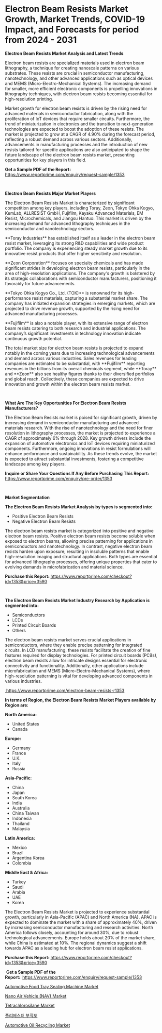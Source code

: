 <p><h1>Electron Beam Resists Market Growth, Market Trends, COVID-19 Impact, and Forecasts for period from 2024 - 2031</h1></p><p><strong>Electron Beam Resists Market Analysis and Latest Trends</strong></p>
<p><p>Electron beam resists are specialized materials used in electron beam lithography, a technique for creating nanoscale patterns on various substrates. These resists are crucial in semiconductor manufacturing, nanotechnology, and other advanced applications such as optical devices and MEMS (Micro-Electro-Mechanical Systems). The increasing demand for smaller, more efficient electronic components is propelling innovations in lithography techniques, with electron beam resists becoming essential for high-resolution printing.</p><p>Market growth for electron beam resists is driven by the rising need for advanced materials in semiconductor fabrication, along with the proliferation of IoT devices that require smaller circuits. Furthermore, the trend of miniaturization in electronics and the transition to next-generation technologies are expected to boost the adoption of these resists. The market is projected to grow at a CAGR of 4.90% during the forecast period, reflecting a robust demand across various sectors. Additionally, advancements in manufacturing processes and the introduction of new resists tailored for specific applications are also anticipated to shape the future landscape of the electron beam resists market, presenting opportunities for key players in this field.</p></p>
<p><strong>Get a Sample PDF of the Report:&nbsp;</strong> <a href="https://www.reportprime.com/enquiry/request-sample/1353">https://www.reportprime.com/enquiry/request-sample/1353</a></p>
<p>&nbsp;</p>
<p><strong>Electron Beam Resists Major Market Players</strong></p>
<p><p>The Electron Beam Resists Market is characterized by significant competition among key players, including Toray, Zeon, Tokyo Ohka Kogyo, KemLab, ALLRESIST GmbH, Fujifilm, Kayaku Advanced Materials, EM Resist, Microchemicals, and Jiangsu Hantuo. This market is driven by the increasing demand for advanced lithography techniques in the semiconductor and nanotechnology sectors.</p><p>**Toray Industries** has established itself as a leader in the electron beam resist market, leveraging its strong R&D capabilities and wide product portfolio. The company is experiencing steady market growth due to its innovative resist products that offer higher sensitivity and resolution.</p><p>**Zeon Corporation** focuses on specialty chemicals and has made significant strides in developing electron beam resists, particularly in the area of high-resolution applications. The company's growth is bolstered by its strategic collaborations with semiconductor manufacturers, positioning it favorably for future advancements.</p><p>**Tokyo Ohka Kogyo Co., Ltd. (TOK)** is renowned for its high-performance resist materials, capturing a substantial market share. The company has initiated expansion strategies in emerging markets, which are projected to drive revenue growth, supported by the rising need for advanced manufacturing processes.</p><p>**Fujifilm** is also a notable player, with its extensive range of electron beam resists catering to both research and industrial applications. The company’s significant investments in technology innovation indicate continuous growth potential.</p><p>The total market size for electron beam resists is projected to expand notably in the coming years due to increasing technological advancements and demand across various industries. Sales revenues for leading companies are estimated to be substantial, with **Fujifilm** reporting revenues in the billions from its overall chemicals segment, while **Toray** and **Zeon** also see healthy figures thanks to their diversified portfolios and global reach. Collectively, these companies are expected to drive innovation and growth within the electron beam resists market.</p></p>
<p>&nbsp;</p>
<p><strong>What Are The Key Opportunities For Electron Beam Resists Manufacturers?</strong></p>
<p><p>The Electron Beam Resists market is poised for significant growth, driven by increasing demand in semiconductor manufacturing and advanced materials research. With the rise of nanotechnology and the need for finer resolution in lithography processes, the market is projected to experience a CAGR of approximately 6% through 2028. Key growth drivers include the expansion of automotive electronics and IoT devices requiring miniaturized components. Furthermore, ongoing innovations in resist formulations will enhance performance and sustainability. As these trends evolve, the market is expected to attract substantial investments, fostering a competitive landscape among key players.</p></p>
<p><strong>Inquire or Share Your Questions If Any Before Purchasing This Report:</strong> <a href="https://www.reportprime.com/enquiry/pre-order/1353">https://www.reportprime.com/enquiry/pre-order/1353</a></p>
<p>&nbsp;</p>
<p><strong>Market Segmentation</strong></p>
<p><strong>The Electron Beam Resists Market Analysis by types is segmented into:</strong></p>
<p><ul><li>Positive Electron Beam Resists</li><li>Negative Electron Beam Resists</li></ul></p>
<p><p>The electron beam resists market is categorized into positive and negative electron beam resists. Positive electron beam resists become soluble when exposed to electron beams, allowing precise patterning for applications in semiconductors and nanotechnology. In contrast, negative electron beam resists harden upon exposure, resulting in insoluble patterns that enable high-resolution imaging and structural applications. Both types are essential for advanced lithography processes, offering unique properties that cater to evolving demands in microfabrication and material science.</p></p>
<p><strong>Purchase this Report:&nbsp;</strong><a href="https://www.reportprime.com/checkout?id=1353&price=3590">https://www.reportprime.com/checkout?id=1353&price=3590</a></p>
<p>&nbsp;</p>
<p><strong>The Electron Beam Resists Market Industry Research by Application is segmented into:</strong></p>
<p><ul><li>Semiconductors</li><li>LCDs</li><li>Printed Circuit Boards</li><li>Others</li></ul></p>
<p><p>The electron beam resists market serves crucial applications in semiconductors, where they enable precise patterning for integrated circuits. In LCD manufacturing, these resists facilitate the creation of fine features required for display technologies. For printed circuit boards (PCBs), electron beam resists allow for intricate designs essential for electronic connectivity and functionality. Additionally, other applications include microfabrication and MEMS (Micro-Electro-Mechanical Systems), where high-resolution patterning is vital for developing advanced components in various industries.</p></p>
<p><a href="https://www.reportprime.com/electron-beam-resists-r1353">&nbsp;https://www.reportprime.com/electron-beam-resists-r1353</a></p>
<p><strong>In terms of Region, the Electron Beam Resists Market Players available by Region are:</strong></p>
<p>
    <p> <strong> North America: </strong>
        <ul>
            <li>United States</li>
            <li>Canada</li>
        </ul>
        </p> 
    <p> <strong> Europe: </strong>
        <ul>
            <li>Germany</li>
            <li>France</li>
            <li>U.K.</li>
            <li>Italy</li>
            <li>Russia</li>
        </ul>
        </p> 
    <p> <strong> Asia-Pacific: </strong>
        <ul>
            <li>China</li>
            <li>Japan</li>
            <li>South Korea</li>
            <li>India</li>
            <li>Australia</li>
            <li>China Taiwan</li>
            <li>Indonesia</li>
            <li>Thailand</li>
            <li>Malaysia</li>
        </ul>
        </p> 
    <p> <strong> Latin America: </strong>
        <ul>
            <li>Mexico</li>
            <li>Brazil</li>
            <li>Argentina Korea</li>
            <li>Colombia</li>
        </ul>
        </p> 
    <p> <strong> Middle East & Africa: </strong>
        <ul>
            <li>Turkey</li>
            <li>Saudi</li>
            <li>Arabia</li>
            <li>UAE</li>
            <li>Korea</li>
        </ul>
    </p>
    </p>
<p><p>The Electron Beam Resists Market is projected to experience substantial growth, particularly in Asia-Pacific (APAC) and North America (NA). APAC is expected to dominate the market with a share of approximately 40%, driven by increasing semiconductor manufacturing and research activities. North America follows closely, accounting for around 30%, due to robust technological advancements. Europe holds about 20% of the market share, while China is estimated at 10%. The regional dynamics suggest a shift towards APAC as a leading hub for electron beam resist applications.</p></p>
<p><strong>Purchase this Report: </strong><a href="https://www.reportprime.com/checkout?id=1353&price=3590">https://www.reportprime.com/checkout?id=1353&price=3590</a></p>
<p>&nbsp;<strong>Get a Sample PDF of the Report:&nbsp;&nbsp;</strong><a href="https://www.reportprime.com/enquiry/request-sample/1353">https://www.reportprime.com/enquiry/request-sample/1353</a></p>
<p><strong></strong></p>
<p><p><a href="https://issuu.com/reportprime-2/docs/automotive-food-tray-sealing-machin_a2fefb74965b82">Automotive Food Tray Sealing Machine Market</a></p><p><a href="https://issuu.com/reportprime-2/docs/nano-air-vehicle-nav-market-size-20_ff24c99ebbd431">Nano Air Vehicle (NAV) Market</a></p><p><a href="https://www.linkedin.com/pulse/emerging-trends-tetrachlorosilane-market-global-outlook-future-shnjf?trackingId=qbU%2B6mCrTWSM447Lp%2BHGIA%3D%3D">Tetrachlorosilane Market</a></p><p><a href="https://medium.com/@anbariasra61/2024%EB%85%84%EB%B6%80%ED%84%B0-2031%EB%85%84%EA%B9%8C%EC%A7%80-%ED%8F%B4%EB%A6%AC%EC%97%90%EC%8A%A4%ED%84%B0-%EB%B6%80%EC%A7%81%ED%8F%AC-%EC%8B%9C%EC%9E%A5%EC%97%90-%EC%98%81%ED%96%A5%EC%9D%84-%EB%AF%B8%EC%B9%98%EB%8A%94-%EC%A7%80%EC%97%AD-%EB%B0%8F-%EA%B8%80%EB%A1%9C%EB%B2%8C-%ED%8A%B8%EB%A0%8C%EB%93%9C%EB%8A%94-%EB%AC%B4%EC%97%87%EC%9D%B8%EA%B0%80%EC%9A%94-1a8e9e7ce024">폴리에스터 부직포</a></p><p><a href="https://medium.com/@lizarempel/automotive-oil-recycling-market-outlook-complete-industry-analysis-2024-to-2031-32a8f38ae56d">Automotive Oil Recycling Market</a></p></p>